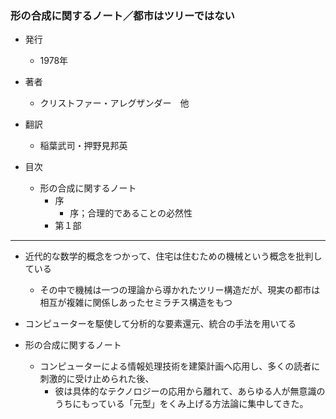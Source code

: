 ### 形の合成に関するノート／都市はツリーではない

- 発行
	- 1978年

- 著者
	- クリストファー・アレグザンダー　他

- 翻訳
	- 稲葉武司・押野見邦英

- 目次
    - 形の合成に関するノート
        - 序
            - 序；合理的であることの必然性
        - 第１部
        
---
- 近代的な数学的概念をつかって、住宅は住むための機械という概念を批判している
    - その中で機械は一つの理論から導かれたツリー構造だが、現実の都市は相互が複雑に関係しあったセミラチス構造をもつ
    
- コンピューターを駆使して分析的な要素還元、統合の手法を用いてる

- 形の合成に関するノート
    - コンピューターによる情報処理技術を建築計画へ応用し、多くの読者に刺激的に受け止められた後、
        - 彼は具体的なテクノロジーの応用から離れて、あらゆる人が無意識のうちにもっている「元型」をくみ上げる方法論に集中してきた。